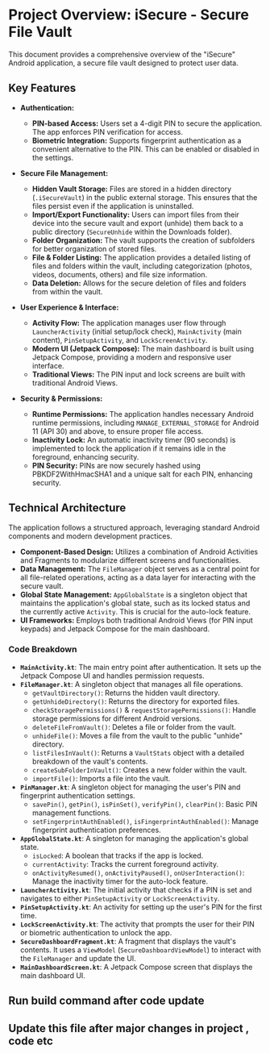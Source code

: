 # Project Overview: iSecure - Secure File Vault

This document provides a comprehensive overview of the "iSecure" Android application, a secure file vault designed to protect user data.

## Key Features

*   **Authentication:**
    *   **PIN-based Access:** Users set a 4-digit PIN to secure the application. The app enforces PIN verification for access.
    *   **Biometric Integration:** Supports fingerprint authentication as a convenient alternative to the PIN. This can be enabled or disabled in the settings.

*   **Secure File Management:**
    *   **Hidden Vault Storage:** Files are stored in a hidden directory (`.iSecureVault`) in the public external storage. This ensures that the files persist even if the application is uninstalled.
    *   **Import/Export Functionality:** Users can import files from their device into the secure vault and export (unhide) them back to a public directory (`SecureUnhide` within the Downloads folder).
    *   **Folder Organization:** The vault supports the creation of subfolders for better organization of stored files.
    *   **File & Folder Listing:** The application provides a detailed listing of files and folders within the vault, including categorization (photos, videos, documents, others) and file size information.
    *   **Data Deletion:** Allows for the secure deletion of files and folders from within the vault.

*   **User Experience & Interface:**
    *   **Activity Flow:** The application manages user flow through `LauncherActivity` (initial setup/lock check), `MainActivity` (main content), `PinSetupActivity`, and `LockScreenActivity`.
    *   **Modern UI (Jetpack Compose):** The main dashboard is built using Jetpack Compose, providing a modern and responsive user interface.
    *   **Traditional Views:** The PIN input and lock screens are built with traditional Android Views.

*   **Security & Permissions:**
    *   **Runtime Permissions:** The application handles necessary Android runtime permissions, including `MANAGE_EXTERNAL_STORAGE` for Android 11 (API 30) and above, to ensure proper file access.
    *   **Inactivity Lock:** An automatic inactivity timer (90 seconds) is implemented to lock the application if it remains idle in the foreground, enhancing security.
    *   **PIN Security:** PINs are now securely hashed using PBKDF2WithHmacSHA1 and a unique salt for each PIN, enhancing security.

## Technical Architecture

The application follows a structured approach, leveraging standard Android components and modern development practices.

*   **Component-Based Design:** Utilizes a combination of Android Activities and Fragments to modularize different screens and functionalities.
*   **Data Management:** The `FileManager` object serves as a central point for all file-related operations, acting as a data layer for interacting with the secure vault.
*   **Global State Management:** `AppGlobalState` is a singleton object that maintains the application's global state, such as its locked status and the currently active `Activity`. This is crucial for the auto-lock feature.
*   **UI Frameworks:** Employs both traditional Android Views (for PIN input keypads) and Jetpack Compose for the main dashboard.

### Code Breakdown

*   **`MainActivity.kt`**: The main entry point after authentication. It sets up the Jetpack Compose UI and handles permission requests.
*   **`FileManager.kt`**: A singleton object that manages all file operations.
    *   `getVaultDirectory()`: Returns the hidden vault directory.
    *   `getUnhideDirectory()`: Returns the directory for exported files.
    *   `checkStoragePermissions()` & `requestStoragePermissions()`: Handle storage permissions for different Android versions.
    *   `deleteFileFromVault()`: Deletes a file or folder from the vault.
    *   `unhideFile()`: Moves a file from the vault to the public "unhide" directory.
    *   `listFilesInVault()`: Returns a `VaultStats` object with a detailed breakdown of the vault's contents.
    *   `createSubFolderInVault()`: Creates a new folder within the vault.
    *   `importFile()`: Imports a file into the vault.
*   **`PinManager.kt`**: A singleton object for managing the user's PIN and fingerprint authentication settings.
    *   `savePin()`, `getPin()`, `isPinSet()`, `verifyPin()`, `clearPin()`: Basic PIN management functions.
    *   `setFingerprintAuthEnabled()`, `isFingerprintAuthEnabled()`: Manage fingerprint authentication preferences.
*   **`AppGlobalState.kt`**: A singleton for managing the application's global state.
    *   `isLocked`: A boolean that tracks if the app is locked.
    *   `currentActivity`: Tracks the current foreground activity.
    *   `onActivityResumed()`, `onActivityPaused()`, `onUserInteraction()`: Manage the inactivity timer for the auto-lock feature.
*   **`LauncherActivity.kt`**: The initial activity that checks if a PIN is set and navigates to either `PinSetupActivity` or `LockScreenActivity`.
*   **`PinSetupActivity.kt`**: An activity for setting up the user's PIN for the first time.
*   **`LockScreenActivity.kt`**: The activity that prompts the user for their PIN or biometric authentication to unlock the app.
*   **`SecureDashboardFragment.kt`**: A fragment that displays the vault's contents. It uses a `ViewModel` (`SecureDashboardViewModel`) to interact with the `FileManager` and update the UI.
*   **`MainDashboardScreen.kt`**: A Jetpack Compose screen that displays the main dashboard UI.


## Run build command after code update
## Update this file after major changes in project , code etc  

